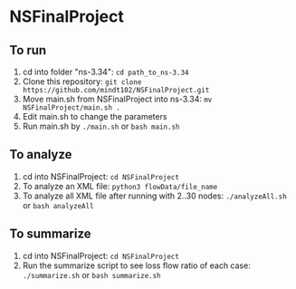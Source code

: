 # NSFinalProject
## To run
1. cd into folder "ns-3.34": ```cd path_to_ns-3.34```
2. Clone this repository: ```git clone https://github.com/mindt102/NSFinalProject.git```
3. Move main.sh from NSFinalProject into ns-3.34: ```mv NSFinalProject/main.sh .```
4. Edit main.sh to change the parameters
5. Run main.sh by ```./main.sh``` or ```bash main.sh```

## To analyze
1. cd into NSFinalProject: ```cd NSFinalProject```
2. To analyze an XML file: ```python3 flowData/file_name```
3. To analyze all XML file after running with 2..30 nodes: ```./analyzeAll.sh``` or ```bash analyzeAll```

## To summarize
1. cd into NSFinalProject: ```cd NSFinalProject```
2. Run the summarize script to see loss flow ratio of each case: ```./summarize.sh``` or ```bash summarize.sh```
